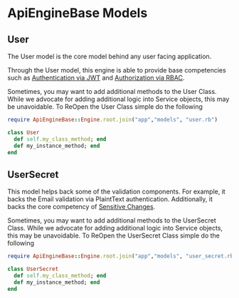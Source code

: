 # ApiEngineBase Models

## User
The User model is the core model behind any user facing application.

Through the User model, this engine is able to provide base competencies such as [Authentication via JWT](authentication.md) and [Authorization via RBAC](authorization.md).


Sometimes, you may want to add additional methods to the User Class. While we advocate for adding additional logic into Service objects, this may be unavoidable. To ReOpen the User Class simple do the following
```ruby
require ApiEngineBase::Engine.root.join("app","models", "user.rb")

class User
  def self.my_class_method; end
  def my_instance_method; end
end
```

## UserSecret
This model helps back some of the validation components. For example, it backs the Email validation via PlaintText authentication. Additionally, it backs the core competency of [Sensitive Changes](sensitive_routes.md).

Sometimes, you may want to add additional methods to the UserSecret Class. While we advocate for adding additional logic into Service objects, this may be unavoidable. To ReOpen the UserSecret Class simple do the following
```ruby
require ApiEngineBase::Engine.root.join("app","models", "user_secret.rb")

class UserSecret
  def self.my_class_method; end
  def my_instance_method; end
end
```
